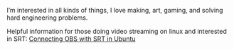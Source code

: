 I’m interested in all kinds of things, I love making, art, gaming, and solving hard engineering problems.

<!---
Kusmeroglu/Kusmeroglu is a ✨ special ✨ repository because its `README.md` (this file) appears on your GitHub profile.
You can click the Preview link to take a look at your changes.
--->

Helpful information for those doing video streaming on linux and interested in SRT:
[Connecting OBS with SRT in Ubuntu](https://gist.github.com/Kusmeroglu/ef81c4f96369f890fcdc0616652430ad)
